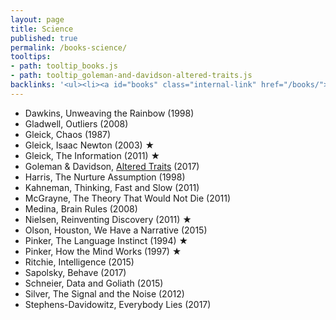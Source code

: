 ```yaml
---
layout: page
title: Science
published: true
permalink: /books-science/
tooltips: 
- path: tooltip_books.js
- path: tooltip_goleman-and-davidson-altered-traits.js
backlinks: '<ul><li><a id="books" class="internal-link" href="/books/">Books</a></li></ul>'
---
```


* Dawkins, Unweaving the Rainbow (1998)
* Gladwell, Outliers (2008)
* Gleick, Chaos (1987)
* Gleick, Isaac Newton (2003) ★
* Gleick, The Information (2011) ★
* Goleman & Davidson, <a id="goleman-and-davidson-altered-traits" class="internal-link" href="/goleman-and-davidson-altered-traits/">Altered Traits</a> (2017)
* Harris, The Nurture Assumption (1998)
* Kahneman, Thinking, Fast and Slow (2011)
* McGrayne, The Theory That Would Not Die (2011)
* Medina, Brain Rules (2008)
* Nielsen, Reinventing Discovery (2011) ★
* Olson, Houston, We Have a Narrative (2015)
* Pinker, The Language Instinct (1994) ★
* Pinker, How the Mind Works (1997) ★
* Ritchie, Intelligence (2015)
* Sapolsky, Behave (2017)
* Schneier, Data and Goliath (2015)
* Silver, The Signal and the Noise (2012)
* Stephens-Davidowitz, Everybody Lies (2017)
